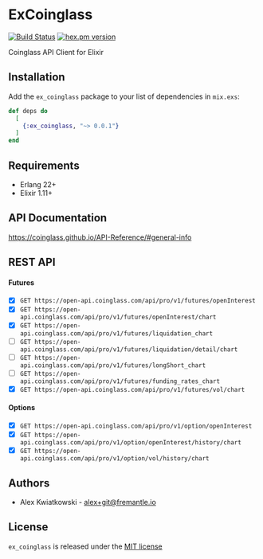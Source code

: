 # ExCoinglass
[![Build Status](https://github.com/fremantle-industries/ex_coinglass/workflows/test/badge.svg?branch=main)](https://github.com/fremantle-industries/ex_coinglass/actions?query=workflow%3Atest)
[![hex.pm version](https://img.shields.io/hexpm/v/ex_coinglass.svg?style=flat)](https://hex.pm/packages/ex_coinglass)

Coinglass API Client for Elixir

## Installation

Add the `ex_coinglass` package to your list of dependencies in `mix.exs`:

```elixir
def deps do
  [
    {:ex_coinglass, "~> 0.0.1"}
  ]
end
```

## Requirements

- Erlang 22+
- Elixir 1.11+

## API Documentation

https://coinglass.github.io/API-Reference/#general-info

## REST API

#### Futures

- [x] `GET https://open-api.coinglass.com/api/pro/v1/futures/openInterest`
- [x] `GET https://open-api.coinglass.com/api/pro/v1/futures/openInterest/chart`
- [x] `GET https://open-api.coinglass.com/api/pro/v1/futures/liquidation_chart`
- [ ] `GET https://open-api.coinglass.com/api/pro/v1/futures/liquidation/detail/chart`
- [ ] `GET https://open-api.coinglass.com/api/pro/v1/futures/longShort_chart`
- [ ] `GET https://open-api.coinglass.com/api/pro/v1/futures/funding_rates_chart`
- [x] `GET https://open-api.coinglass.com/api/pro/v1/futures/vol/chart`

#### Options

- [x] `GET https://open-api.coinglass.com/api/pro/v1/option/openInterest`
- [x] `GET https://open-api.coinglass.com/api/pro/v1/option/openInterest/history/chart`
- [x] `GET https://open-api.coinglass.com/api/pro/v1/option/vol/history/chart`

## Authors

- Alex Kwiatkowski - alex+git@fremantle.io

## License

`ex_coinglass` is released under the [MIT license](./LICENSE)
